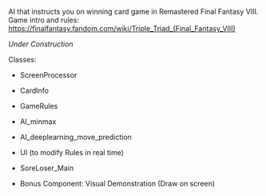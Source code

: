 AI that instructs you on winning card game in Remastered Final Fantasy VIII.
Game intro and rules: https://finalfantasy.fandom.com/wiki/Triple_Triad_(Final_Fantasy_VIII)

_Under Construction_

Classes:
- ScreenProcessor
- CardInfo
- GameRules
- AI_minmax
- AI_deeplearning_move_prediction
- UI (to modify Rules in real time)
- SoreLoser_Main

- Bonus Component: Visual Demonstration (Draw on screen)
